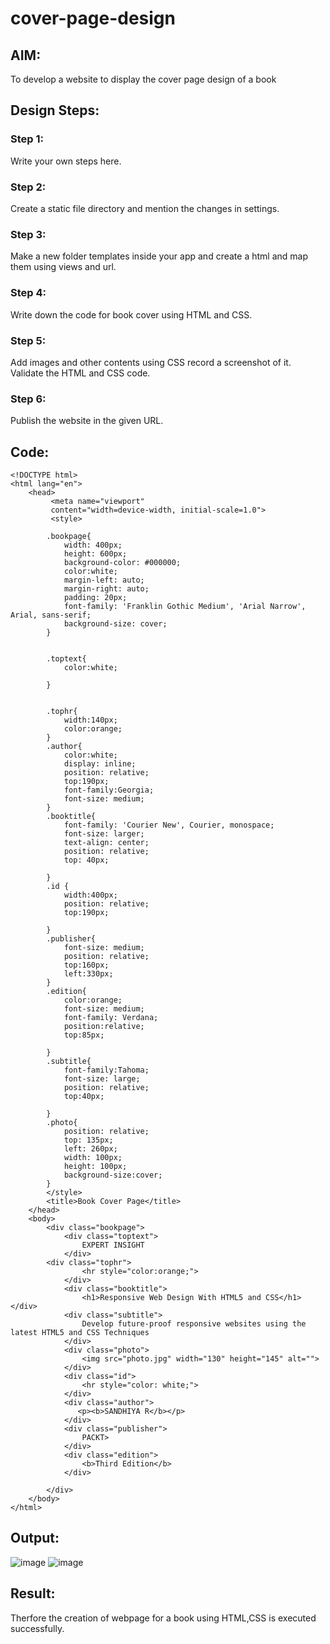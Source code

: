 # cover-page-design
## AIM:
To develop a website to display the cover page design of a book

## Design Steps:

### Step 1:

Write your own steps here.
### Step 2:

Create a static file directory and mention the changes in settings.
### Step 3:

Make a new folder templates inside your app and create a html and map them using views and url.
### Step 4:

Write down the code for book cover using HTML and CSS.
### Step 5:

Add images and other contents using CSS record a screenshot of it. Validate the HTML and CSS code.
### Step 6:

Publish the website in the given URL.

## Code:
```
<!DOCTYPE html>
<html lang="en">
    <head>
         <meta name="viewport" 
         content="width=device-width, initial-scale=1.0">
         <style>

        .bookpage{
            width: 400px;
            height: 600px;
            background-color: #000000;
            color:white;
            margin-left: auto;
            margin-right: auto;
            padding: 20px;
            font-family: 'Franklin Gothic Medium', 'Arial Narrow', Arial, sans-serif;
            background-size: cover;
        }
            

        .toptext{
            color:white;

        }

        
        .tophr{
            width:140px;
            color:orange;
        }
        .author{
            color:white;
            display: inline;
            position: relative;
            top:190px;
            font-family:Georgia;
            font-size: medium;
        }
        .booktitle{
            font-family: 'Courier New', Courier, monospace;
            font-size: larger;
            text-align: center;
            position: relative;
            top: 40px;
        
        }
        .id {
            width:400px;
            position: relative;
            top:190px;
            
        }
        .publisher{
            font-size: medium;
            position: relative;
            top:160px;
            left:330px;
        }
        .edition{
            color:orange;
            font-size: medium;
            font-family: Verdana;
            position:relative;
            top:85px;

        }
        .subtitle{
            font-family:Tahoma;
            font-size: large;
            position: relative;
            top:40px;
            
        }
        .photo{
            position: relative;
            top: 135px;
            left: 260px;
            width: 100px;
            height: 100px;
            background-size:cover;
        }
        </style>
        <title>Book Cover Page</title>
    </head>
    <body>
        <div class="bookpage">
            <div class="toptext">
                EXPERT INSIGHT
            </div>
        <div class="tophr">
                <hr style="color:orange;">
            </div>
            <div class="booktitle">
                <h1>Responsive Web Design With HTML5 and CSS</h1></div>
            <div class="subtitle">
                Develop future-proof responsive websites using the latest HTML5 and CSS Techniques
            </div>
            <div class="photo">
                <img src="photo.jpg" width="130" height="145" alt="">
            </div>
            <div class="id">
                <hr style="color: white;">
            </div>
            <div class="author">
               <p><b>SANDHIYA R</b></p>
            </div>
            <div class="publisher">
                PACKT>
            </div>
            <div class="edition">
                <b>Third Edition</b>
            </div>
            
        </div>
    </body>
</html>
```
## Output:
![image](https://github.com/SandhiyaR1/cover-page-design/assets/113497571/970fcca7-1a5d-4d62-a9a8-4478961f883d)
![image](https://github.com/SandhiyaR1/cover-page-design/assets/113497571/5a1ac527-616c-4712-9584-702ee5da3367)


## Result:
Therfore the creation of webpage for a book using HTML,CSS is executed successfully.

